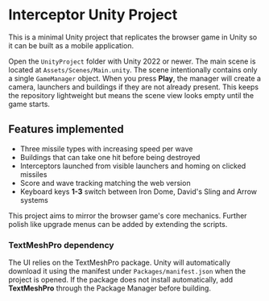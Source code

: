 # Interceptor Unity Project

This is a minimal Unity project that replicates the browser game in Unity so it can be built as a mobile application.

Open the `UnityProject` folder with Unity 2022 or newer.
The main scene is located at `Assets/Scenes/Main.unity`.
The scene intentionally contains only a single `GameManager` object. When you
press **Play**, the manager will create a camera, launchers and buildings if they
are not already present. This keeps the repository lightweight but means the
scene view looks empty until the game starts.

## Features implemented
- Three missile types with increasing speed per wave
- Buildings that can take one hit before being destroyed
- Interceptors launched from visible launchers and homing on clicked missiles
- Score and wave tracking matching the web version
- Keyboard keys **1-3** switch between Iron Dome, David's Sling and Arrow systems

This project aims to mirror the browser game's core mechanics. Further polish like upgrade menus can be added by extending the scripts.

### TextMeshPro dependency

The UI relies on the TextMeshPro package. Unity will automatically download it
using the manifest under `Packages/manifest.json` when the project is opened.
If the package does not install automatically, add **TextMeshPro** through the
Package Manager before building.

